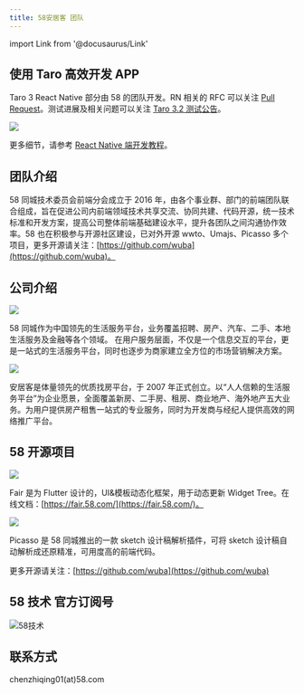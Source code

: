 ```yaml
---
title: 58安居客 团队
---
```


import Link from '@docusaurus/Link'

## 使用 Taro 高效开发 APP

Taro 3 React Native 部分由 58 的团队开发。RN 相关的 RFC 可以关注 [Pull Request](https://github.com/NervJS/taro-rfcs/pull/8)。测试进展及相关问题可以关注 [Taro 3.2 测试公告](https://github.com/NervJS/taro/issues/8180)。

![](https://wos2.58cdn.com.cn/DeFazYxWvDti/frsupload/d84aad22aa5b1f140b9b186858c3bf81_7la5x-fcodr.gif)

更多细节，请参考 [React Native 端开发教程](../react-native)。

## 团队介绍

58 同城技术委员会前端分会成立于 2016 年，由各个事业群、部门的前端团队联合组成，旨在促进公司内前端领域技术共享交流、协同共建、代码开源，统一技术标准和开发方案，提高公司整体前端基础建设水平，提升各团队之间沟通协作效率。58 也在积极参与开源社区建设，已对外开源 wwto、Umajs、Picasso 多个项目，更多开源请关注：[https://github.com/wuba](https://github.com/wuba)。

## 公司介绍

<Link to="//www.58.com">
  <img src="//storage.jd.com/taro-jd-com/static/58.png" style={{ height: "88px" }} />
</Link>

58 同城作为中国领先的生活服务平台，业务覆盖招聘、房产、汽车、二手、本地生活服务及金融等各个领域。
在用户服务层面，不仅是一个信息交互的平台，更是一站式的生活服务平台，同时也逐步为商家建立全方位的市场营销解决方案。

<Link to="//www.anjuke.com">
  <img src="//pic3.58cdn.com.cn/nowater/fangfe/n_v2bcd2cc376dc54a5e9b0ce864424394f9.png" style={{ height: "88px" }} />
</Link>

安居客是体量领先的优质找房平台，于 2007 年正式创立。以“人人信赖的生活服务平台”为企业愿景，全面覆盖新房、二手房、租房、商业地产、海外地产五大业务。为用户提供房产租售一站式的专业服务，同时为开发商与经纪人提供高效的网络推广平台。

## 58 开源项目

<Link to="//github.com/wuba/fair" style={{display: "inline-block", margin: "0 10px 10px 0"}}>
  <img src="//pic3.58cdn.com.cn/nowater/fangfe/n_v2517a26db956a49d6a915d304c4821958.png" style={{ height: "88px" }} />
</Link>

Fair 是为 Flutter 设计的，UI&模板动态化框架，用于动态更新 Widget Tree。在线文档：[https://fair.58.com/](https://fair.58.com/)。

<Link to="//github.com/wuba/Picasso" style={{display: "inline-block", margin: "0 10px 10px 0"}}>
  <img src="//pic5.58cdn.com.cn/nowater/fangfe/n_v20bf90dff9429494da3544886e0fc3192.png" style={{ height: "88px" }} />
</Link>

Picasso 是 58 同城推出的一款 sketch 设计稿解析插件，可将 sketch 设计稿自动解析成还原精准，可用度高的前端代码。

更多开源请关注：[https://github.com/wuba](https://github.com/wuba)

## 58 技术 官方订阅号

![58技术](https://pic3.58cdn.com.cn/nowater/fangfe/n_v2ebcfb754ae6b48b788a73b8e5743d0bb.jpg)

## 联系方式

chenzhiqing01(at)58.com
